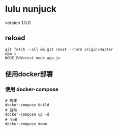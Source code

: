 # lulu nunjuck

version 1.0.0

## reload
```
git fetch --all && git reset --hard origin/master
npm i
NODE_ENV=test node app.js
```

## 使用docker部署
### 使用 docker-compose
```
# 构建
docker-compose build
# 启动
docker-compose up -d
# 关闭
docker-compose down
```

